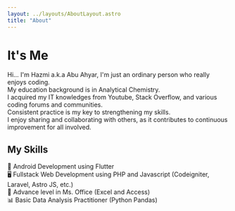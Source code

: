 ```yaml
---
layout: ../layouts/AboutLayout.astro
title: "About"
---
```


# **It's Me**
Hi... I'm Hazmi a.k.a Abu Ahyar, I'm just an ordinary person who really enjoys coding.<br>
My education background is in Analytical Chemistry.<br>
I acquired my IT knowledges from Youtube, Stack Overflow, and various coding forums and communities.<br>
Consistent practice is my key to strengthening my skills.<br>
I enjoy sharing and collaborating with others, as it contributes to continuous improvement for all involved.<br>

## **My Skills**
:mobile_phone_off: Android Development using Flutter <br>
:desktop_computer: Fullstack Web Development using PHP and Javascript (Codeigniter, Laravel, Astro JS, etc.)<br>
:office: Advance level in Ms. Office (Excel and Access)<br>
:bar_chart: Basic Data Analysis Practitioner (Python Pandas)<br>
